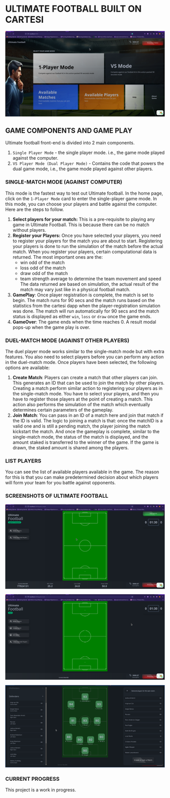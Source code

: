 # ULTIMATE FOOTBALL BUILT ON CARTESI

![Image](./fms_frontend/public/img/fms-home.png)

## GAME COMPONENTS AND GAME PLAY

Ultimate football front-end is divided into 2 main components.

1. `Single Player Mode` - the single player mode. i.e., the game mode played against the computer.
2. `VS Player Mode (Dual Player Mode)` - Contains the code that powers the dual game mode, i.e., the game mode played against other players.

### SINGLE-MATCH MODE (AGAINST COMPUTER)

This mode is the fastest way to test out Ultimate football. In the home page, click on the `1-Player Mode` card to enter the single-player game mode.
In this mode, you can choose your players and battle against the computer. Here are the steps to follow.

1. **Select players for your match:** This is a pre-requisite to playing any game in Ultimate Football. This is because there can be no match without players.
2. **Register your Players:** Once you have selected your players, you need to register your players for the match you are about to start. Registering your players is done to run the simulation of the match before the actual match. When you register your players, certain computational data is returned. The most important ones are the:
    - win odd of the match
    - loss odd of the match
    - draw odd of the match
    - team strength average to determine the team movement and speed
    The data returned are based on simulation, the actual result of the match may vary just like in a physical football match.
3. **GamePlay**: Once player registration is complete, the match is set to begin. The match runs for 90 secs and the match runs based on the statistics from the cartesi dapp when the player-registration simulation was done. The match will run automatically for 90 secs and the match status is displayed as either `win`, `loss` or `draw` once the game ends.
4. **GameOver**: The game ends when the time reaches 0. A result modal pops-up when the game play is over.

### DUEL-MATCH MODE (AGAINST OTHER PLAYERS)

The duel player mode works similar to the single-match mode but with extra features. You also need to select players before you can perform any action in the duel-match mode. Once players have been selected, the following options are available:

1. **Create Match**: Players can create a match that other players can join. This generates an ID that can be used to join the match by other players. Creating a match perform similar action to registering your players as in the single-match mode. You have to select your players, and then you have to register those players at the point of creating a match. This action also performs the simulation of the match which eventually determines certain parameters of the gameplay.
2. **Join Match**: You can pass in an ID of a match here and join that match if the ID is valid. The logic to joining a match is that: once the matchID is a valid one and is still a pending match, the player joining the match kickstart the match. And once the gameplay is complete, similar to the single-match mode, the status of the match is displayed, and the amount staked is transferred to the winner of the game. If the game is drawn, the staked amount is shared among the players.

### LIST PLAYERS

You can see the list of available players available in the game. The reason for this is that you can make predetermined decision about which players will form your team for you battle against opponents.

### SCREENSHOTS OF ULTIMATE FOOTBALL

![Image](./fms_frontend/public/img/fms-pitch-1.png)

![Image](./fms_frontend/public/img/fms-pitch-2.png)

![Image](./fms_frontend/public/img/fms-pitch-3.png)

### CURRENT PROGRESS

This project is a work in progress.
